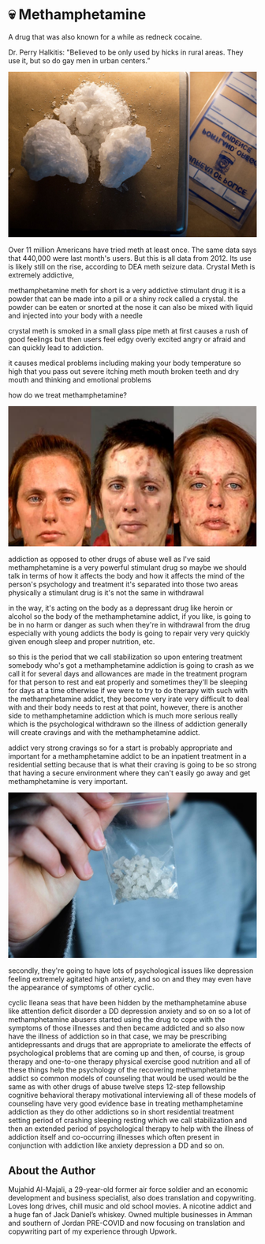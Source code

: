 # 💀 Methamphetamine

A drug that was also known for a while as redneck cocaine.

Dr. Perry Halkitis: "Believed to be only used by hicks in rural areas. They use it, but so do gay men in urban centers.”

![meth](_static/images/methamphetamine/meth_1.jpg)

Over 11 million Americans have tried meth at least once. The same data says that 440,000 were last month's users. But this is all data from 2012. Its use is likely still on the rise, according to DEA meth seizure data. Crystal Meth is extremely addictive,

methamphetamine meth for short is a very addictive stimulant drug it is a powder that can be made into a pill or a shiny rock called a crystal. the powder can be eaten or snorted at the nose it can also be mixed with liquid and injected into your body with a needle

crystal meth is smoked in a small glass pipe meth at first causes a rush of good feelings but then users feel edgy overly excited angry or afraid and can quickly lead to addiction.

it causes medical problems including making your body temperature so high that you pass out severe itching meth mouth broken teeth and dry mouth and thinking and emotional problems

how do we treat methamphetamine?

![meth](_static/images/methamphetamine/meth_2.jpg)

addiction as opposed to other drugs of abuse well as I've said methamphetamine is a very powerful stimulant drug so maybe we should talk in terms of how it affects the body and how it affects the mind of the person's psychology and treatment it's separated into those two areas physically a stimulant drug is it's not the same in withdrawal

in the way, it's acting on the body as a depressant drug like heroin or alcohol so the body of the methamphetamine addict, if you like, is going to be in no harm or danger as such when they're in withdrawal from the drug especially with young addicts the body is going to repair very very quickly given enough sleep and proper nutrition, etc.

so this is the period that we call stabilization so upon entering treatment somebody who's got a methamphetamine addiction is going to crash as we call it for several days and allowances are made in the treatment program for that person to rest and eat properly and sometimes they'll be sleeping for days at a time otherwise if we were to try to do therapy with such with the methamphetamine addict, they become very irate very difficult to deal with and their body needs to rest at that point, however, there is another side to methamphetamine addiction which is much more serious really which is the psychological withdrawn so the illness of addiction generally will create cravings and with the methamphetamine addict.

addict very strong cravings so for a start is probably appropriate and important for a methamphetamine addict to be an inpatient treatment in a residential setting because that is what their craving is going to be so strong that having a secure environment where they can't easily go away and get methamphetamine is very important.

![meth](_static/images/methamphetamine/meth_3.jpg)

secondly, they're going to have lots of psychological issues like depression feeling extremely agitated high anxiety, and so on and they may even have the appearance of symptoms of other cyclic.

cyclic Ileana seas that have been hidden by the methamphetamine abuse like attention deficit disorder a DD depression anxiety and so on so a lot of methamphetamine abusers started using the drug to cope with the symptoms of those illnesses and then became addicted and so also now have the illness of addiction so in that case, we may be prescribing antidepressants and drugs that are appropriate to ameliorate the effects of psychological problems that are coming up and then, of course, is group therapy and one-to-one therapy physical exercise good nutrition and all of these things help the psychology of the recovering methamphetamine addict so common models of counseling that would be used would be the same as with other drugs of abuse twelve steps 12-step fellowship cognitive behavioral therapy motivational interviewing all of these models of counseling have very good evidence base in treating methamphetamine addiction as they do other addictions so in short residential treatment setting period of crashing sleeping resting which we call stabilization and then an extended period of psychological therapy to help with the illness of addiction itself and co-occurring illnesses which often present in conjunction with addiction like anxiety depression a DD and so on.

## About the Author

Mujahid Al-Majali, a 29-year-old former air force soldier and an economic
development and business specialist, also does translation and copywriting.
Loves long drives, chill music and old school movies. A nicotine addict and a
huge fan of Jack Daniel’s whiskey. Owned multiple businesses in Amman and
southern of Jordan PRE-COVID and now focusing on translation and copywriting
part of my experience through Upwork.